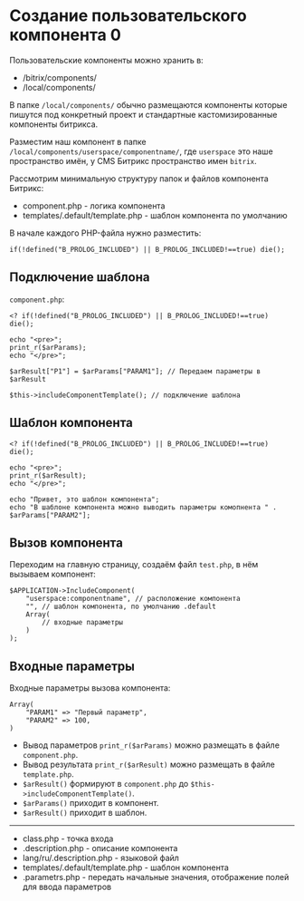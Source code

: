 # Создание пользовательского компонента 0
Пользовательские компоненты можно хранить в:
- /bitrix/components/
- /local/components/

В папке `/local/components/` обычно размещаются компоненты которые пишутся под конкретный проект и стандартные кастомизированные компоненты битрикса.

Разместим наш компонент в папке `/local/components/userspace/componentname/`, где `userspace` это наше пространство имён, у CMS Битрикс пространство имен `bitrix`.

Рассмотрим минимальную структуру папок и файлов компонента Битрикс:
- component.php - логика компонента
- templates/.default/template.php - шаблон компонента по умолчанию

В начале каждого PHP-файла нужно разместить:

    if(!defined("B_PROLOG_INCLUDED") || B_PROLOG_INCLUDED!==true) die();

## Подключение шаблона
`component.php`:

    <? if(!defined("B_PROLOG_INCLUDED") || B_PROLOG_INCLUDED!==true) die();

    echo "<pre>";
    print_r($arParams);
    echo "</pre>";

    $arResult["P1"] = $arParams["PARAM1"]; // Передаем параметры в $arResult

    $this->includeComponentTemplate(); // подключение шаблона

## Шаблон компонента

    <? if(!defined("B_PROLOG_INCLUDED") || B_PROLOG_INCLUDED!==true) die();

    echo "<pre>";
    print_r($arResult);
    echo "</pre>";

    echo "Привет, это шаблон компонента";
    echo "В шаблоне компонента можно выводить параметры комопнента " . $arParams["PARAM2"];

## Вызов компонента
Переходим на главную страницу, создаём файл `test.php`, в нём вызываем компонент:

    $APPLICATION->IncludeComponent(
        "userspace:componentname", // расположение компонента
        "", // шаблон компонента, по умолчанию .default
        Array(
            // входные параметры
        )
    );

## Входные параметры
Входные параметры вызова компонента:

    Array(
        "PARAM1" => "Первый параметр",
        "PARAM2" => 100,
    )

- Вывод параметров `print_r($arParams)` можно размещать в файле `component.php`.
- Вывод результата `print_r($arResult)` можно размещать в файле `template.php`.
- `$arResult()` формируют в `component.php` до `$this->includeComponentTemplate()`.
- `$arParams()` приходит в компонент.
- `$arResult()` приходит в шаблон.
---
- class.php - точка входа
- .description.php - описание компонента
- lang/ru/.description.php - языковой файл
- templates/.default/template.php - шаблон компонента
- .parametrs.php - передать начальные значения, отображение полей для ввода параметров
